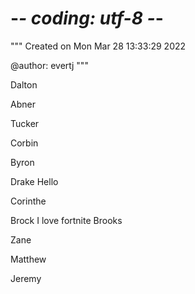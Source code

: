 # -*- coding: utf-8 -*-
"""
Created on Mon Mar 28 13:33:29 2022

@author: evertj
"""

Dalton

Abner

Tucker

Corbin

Byron

Drake 
Hello

Corinthe

Brock
I love fortnite
Brooks

Zane

Matthew

Jeremy
